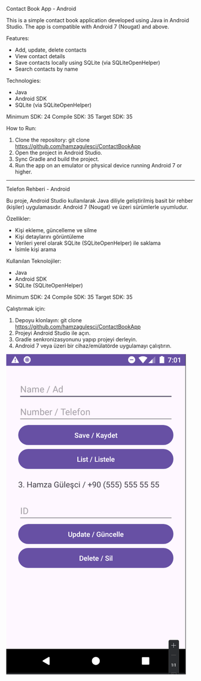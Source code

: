 Contact Book App - Android

This is a simple contact book application developed using Java in Android Studio.
The app is compatible with Android 7 (Nougat) and above.

Features:
- Add, update, delete contacts
- View contact details
- Save contacts locally using SQLite (via SQLiteOpenHelper)
- Search contacts by name

Technologies:
- Java
- Android SDK
- SQLite (via SQLiteOpenHelper)

Minimum SDK: 24
Compile SDK: 35
Target SDK: 35

How to Run:
1. Clone the repository:
   git clone https://github.com/hamzagulesci/ContactBookApp
2. Open the project in Android Studio.
3. Sync Gradle and build the project.
4. Run the app on an emulator or physical device running Android 7 or higher.

---

Telefon Rehberi - Android

Bu proje, Android Studio kullanılarak Java diliyle geliştirilmiş basit bir rehber (kişiler) uygulamasıdır.
Android 7 (Nougat) ve üzeri sürümlerle uyumludur.

Özellikler:
- Kişi ekleme, güncelleme ve silme
- Kişi detaylarını görüntüleme
- Verileri yerel olarak SQLite (SQLiteOpenHelper) ile saklama
- İsimle kişi arama

Kullanılan Teknolojiler:
- Java
- Android SDK
- SQLite (SQLiteOpenHelper)

Minimum SDK: 24
Compile SDK: 35
Target SDK: 35

Çalıştırmak için:
1. Depoyu klonlayın:
   git clone https://github.com/hamzagulesci/ContactBookApp
2. Projeyi Android Studio ile açın.
3. Gradle senkronizasyonunu yapıp projeyi derleyin.
4. Android 7 veya üzeri bir cihaz/emülatörde uygulamayı çalıştırın.

![App Screenshot](https://raw.githubusercontent.com/hamzagulesci/ContactBookApp/main/ContactBookApp.PNG)
